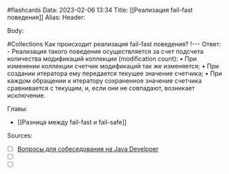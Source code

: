 #flashcards
Data: 2023-02-06 13:34
Title: [[Реализация fail-fast поведения]]
Alias:
Header:




Body:



#Collections 
Как происходит реализация fail-fast поведения?
!---
Ответ:
	- Реализация такого поведения осуществляется за счет подсчета количества модификаций коллекции (modification count):
			• При изменении коллекции счетчик модификаций так же изменяется;
			• При создании итератора ему передается текущее значение счетчика;
			• При каждом обращении к итератору сохраненное значение счетчика сравнивается с текущим, и, если они не совпадают, возникает исключение.
<!--SR:!2023-03-12,1,130-->




Главы:
- [[Разница между fail-fast и fail-safe]]


Sources:
- [ ] [Вопросы для собеседования на Java Developer](https://github.com/enhorse/java-interview/blob/master/README.md#%D0%9E%D0%9E%D0%9F)
- [ ] []()
- [ ] []()
